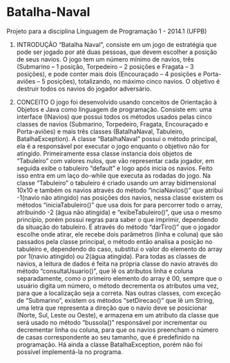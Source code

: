 # Batalha-Naval
Projeto para a disciplina Linguagem de Programação 1 - 2014.1 (UFPB)

1.	INTRODUÇÃO
“Batalha Naval”, consiste em um jogo de estratégia que pode ser jogado por até duas pessoas, que devem escolher a posição de seus navios. O jogo tem um número mínimo de navios, três (Submarino – 1 posição, Torpedeiro – 2 posições e Fragata – 3 posições), e pode conter mais dois (Encouraçado – 4 posições e Porta-aviões – 5 posições), totalizando, no máximo cinco navios. O objetivo é destruir todos os navios do jogador adversário.

2.	CONCEITO
O jogo foi desenvolvido usando conceitos de Orientação à Objetos e Java como linguagem de programação. 
Consiste em: uma interface (INavios) que possui todos os métodos usados pelas cinco classes de navios (Submarino, Torpedeiro, Fragata, Encouraçado e Porta-aviões) e mais três classes (BatalhaNaval, Tabuleiro, BatalhaException).
A classe “BatalhaNaval” possui o método principal, ela é a responsável por executar o jogo enquanto o objetivo não for atingido. Primeiramente essa classe instancia dois objetos de “Tabuleiro” com valores nulos, que vão representar cada jogador, em seguida exibe o tabuleiro “default” e logo após inicia os navios. Feito isso entra em um laço do-while que executa as rodadas do jogo.
Na classe “Tabuleiro” o tabuleiro é criado usando um array bidimensional 10x10 e também os navios através do método “inciaNavios()” que atribui -1(navio não atingido) nas posições dos navios, nessa classe existem os métodos “iniciaTabuleiro()” que usa dois for para percorrer todo o array, atribuindo -2 (água não atingida) e  “exibeTabuleiro()”, que usa o mesmo princípio, porém possui regras para saber o que imprimir, dependendo da situação do tabuleiro. É através do método “darTiro()” que o jogador escolhe onde atirar, ele recebe dois parâmetros (linha e coluna) que são passados pela classe principal, o método então analisa a posição no tabuleiro e, dependendo do caso, substitui o valor do elemento do array por 1(navio atingido) ou 2(água atingida).
Para todas as classes de navios, a leitura de dados é feita na própria classe do navio através do método “consultaUsuario()”, que lê os atributos linha e coluna separadamente, como o primeiro elemento do array é 00, sempre que o usuário digita um número, o método decrementa os atributos uma vez, para que a localização seja a correta. Nas outras classes, com exceção de “Submarino”, existem os métodos “setDirecao()” que lê um String, uma letra que representa a direção que o navio deve se posicionar (Norte, Sul, Leste ou Oeste), e armazena em um atributo da classe que será usado no método “bussola()” responsável por incrementar ou decrementar linha ou coluna, para que os navios preencham o número de casas correspondente ao seu tamanho, que é predefinido na programação.
Há ainda a classe BatalhaException, porém não foi possível implementá-la no programa.
